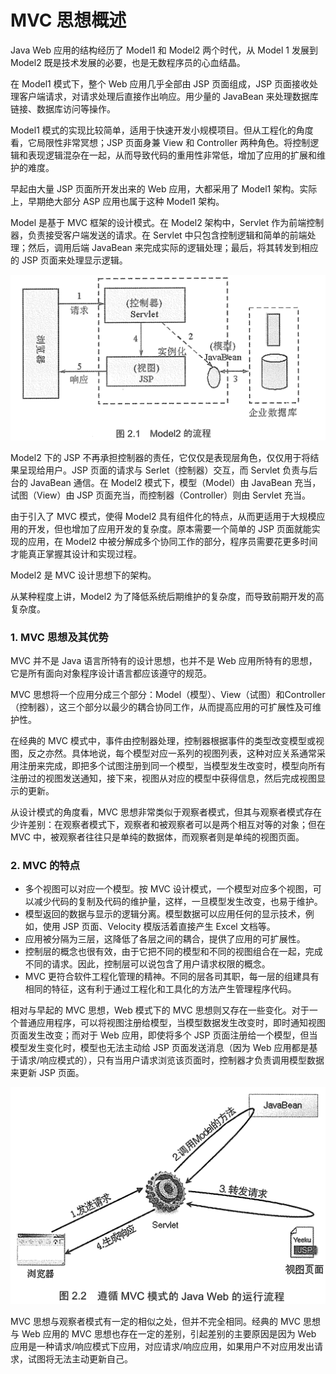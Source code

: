 # MVC 思想概述
Java Web 应用的结构经历了 Model1 和 Model2 两个时代，从 Model 1 发展到 Model2 既是技术发展的必要，也是无数程序员的心血结晶。

在 Model1 模式下，整个 Web 应用几乎全部由 JSP 页面组成，JSP 页面接收处理客户端请求，对请求处理后直接作出响应。用少量的 JavaBean 来处理数据库链接、数据库访问等操作。

Model1 模式的实现比较简单，适用于快速开发小规模项目。但从工程化的角度看，它局限性非常冥想；JSP 页面身兼 View 和 Controller 两种角色。将控制逻辑和表现逻辑混杂在一起，从而导致代码的重用性非常低，增加了应用的扩展和维护的难度。

早起由大量 JSP 页面所开发出来的 Web 应用，大都采用了 Model1 架构。实际上，早期绝大部分 ASP 应用也属于这种 Model1 架构。

Model 是基于 MVC 框架的设计模式。在 Model2 架构中，Servlet 作为前端控制器，负责接受客户端发送的请求。在 Servlet 中只包含控制逻辑和简单的前端处理；然后，调用后端 JavaBean 来完成实际的逻辑处理；最后，将其转发到相应的 JSP 页面来处理显示逻辑。

![model2](../_resource/images/model2.png)

Model2 下的 JSP 不再承担控制器的责任，它仅仅是表现层角色，仅仅用于将结果呈现给用户。JSP 页面的请求与 Serlet（控制器）交互，而 Servlet 负责与后台的 JavaBean 通信。在 Model2 模式下，模型（Model）由 JavaBean 充当，试图（View）由 JSP 页面充当，而控制器（Controller）则由 Servlet 充当。

由于引入了 MVC 模式，使得 Model2 具有组件化的特点，从而更适用于大规模应用的开发，但也增加了应用开发的复杂度。原本需要一个简单的 JSP 页面就能实现的应用，在 Model2 中被分解成多个协同工作的部分，程序员需要花更多时间才能真正掌握其设计和实现过程。

Model2 是 MVC 设计思想下的架构。

从某种程度上讲，Model2 为了降低系统后期维护的复杂度，而导致前期开发的高复杂度。

### 1. MVC 思想及其优势

MVC 并不是 Java 语言所特有的设计思想，也并不是 Web 应用所特有的思想，它是所有面向对象程序设计语言都应该遵守的规范。

MVC 思想将一个应用分成三个部分：Model（模型）、View（试图）和Controller（控制器），这三个部分以最少的耦合协同工作，从而提高应用的可扩展性及可维护性。

在经典的 MVC 模式中，事件由控制器处理，控制器根据事件的类型改变模型或视图，反之亦然。具体地说，每个模型对应一系列的视图列表，这种对应关系通常采用注册来完成，即把多个试图注册到同一个模型，当模型发生改变时，模型向所有注册过的视图发送通知，接下来，视图从对应的模型中获得信息，然后完成视图显示的更新。

从设计模式的角度看，MVC 思想非常类似于观察者模式，但其与观察者模式存在少许差别：在观察者模式下，观察者和被观察者可以是两个相互对等的对象；但在 MVC 中，被观察者往往只是单纯的数据体，而观察者则是单纯的视图页面。

### 2. MVC 的特点
* 多个视图可以对应一个模型。按 MVC 设计模式，一个模型对应多个视图，可以减少代码的复制及代码的维护量，这样，一旦模型发生改变，也易于维护。
* 模型返回的数据与显示的逻辑分离。模型数据可以应用任何的显示技术，例如，使用 JSP 页面、Velocity 模版活着直接产生 Excel 文档等。
* 应用被分隔为三层，这降低了各层之间的耦合，提供了应用的可扩展性。
* 控制层的概念也很有效，由于它把不同的模型和不同的视图组合在一起，完成不同的请求。因此，控制层可以说包含了用户请求权限的概念。
* MVC 更符合软件工程化管理的精神。不同的层各司其职，每一层的组建具有相同的特征，这有利于通过工程化和工具化的方法产生管理程序代码。

相对与早起的 MVC 思想，Web 模式下的 MVC 思想则又存在一些变化。对于一个普通应用程序，可以将视图注册给模型，当模型数据发生改变时，即时通知视图页面发生改变；而对于 Web 应用，即使将多个 JSP 页面注册给一个模型，但当模型发生变化时，模型也无法主动给 JSP 页面发送消息（因为 Web 应用都是基于请求/响应模式的），只有当用户请求浏览该页面时，控制器才负责调用模型数据来更新 JSP 页面。

![Java Web MVC](../_resource/images/java_web_mvc.png)

MVC 思想与观察者模式有一定的相似之处，但并不完全相同。经典的 MVC 思想与 Web 应用的 MVC 思想也存在一定的差别，引起差别的主要原因是因为 Web 应用是一种请求/响应模式下应用，对应请求/响应应用，如果用户不对应用发出请求，试图将无法主动更新自己。
